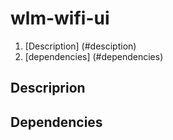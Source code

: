 # wlm-wifi-ui
1. [Description] (#desciption)
2. [dependencies] (#dependencies)


## Descriprion <a name="descriprion"></a>


## Dependencies <a name="dependencies"></a>
